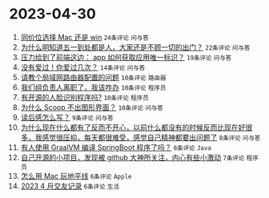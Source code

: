 # 2023-04-30

1. [同价位选择 Mac 还是 win](https://www.v2ex.com/t/936555) `24条评论` `问与答`
1. [为什么明知道五一到处都是人，大家还是不顾一切的出门？](https://www.v2ex.com/t/936567) `22条评论` `问与答`
1. [压力给到了前端这边： app 如何获取应用唯一标识？](https://www.v2ex.com/t/936530) `19条评论` `问与答`
1. [没有爱过！你爱过几次？](https://www.v2ex.com/t/936549) `14条评论` `问与答`
1. [请教个局域网路由器配置的问题](https://www.v2ex.com/t/936568) `10条评论` `路由器`
1. [我们组负责人离职了，我该咋办](https://www.v2ex.com/t/936562) `10条评论` `程序员`
1. [有开源的人脸识别程序吗?](https://www.v2ex.com/t/936535) `10条评论` `程序员`
1. [为什么 Scoop 不出图形界面？](https://www.v2ex.com/t/936531) `10条评论` `问与答`
1. [读后感怎么写？](https://www.v2ex.com/t/936544) `9条评论` `问与答`
1. [为什么现在什么都有了反而不开心，以前什么都没有的时候反而比现在好很多，我感觉很压抑，每天都很难受，感觉自己精神都要出问题了](https://www.v2ex.com/t/936545) `8条评论` `问与答`
1. [有人使用 GraalVM 编译 SpringBoot 程序了吗？](https://www.v2ex.com/t/936538) `8条评论` `Java`
1. [自己开源的小项目，发现被 github 大神所关注，内心有些小激动](https://www.v2ex.com/t/936550) `7条评论` `程序员`
1. [怎么用 Mac 玩地平线](https://www.v2ex.com/t/936558) `6条评论` `Apple`
1. [2023 4 月交友记录](https://www.v2ex.com/t/936551) `6条评论` `生活`
